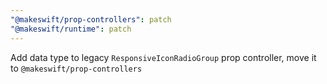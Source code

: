 ```yaml
---
"@makeswift/prop-controllers": patch
"@makeswift/runtime": patch
---
```


Add data type to legacy `ResponsiveIconRadioGroup` prop controller, move it to `@makeswift/prop-controllers`
